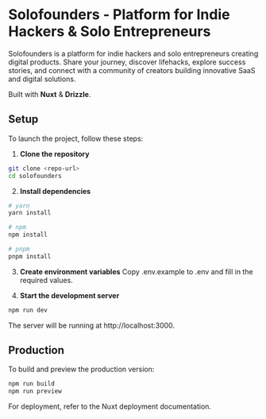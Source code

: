 # Solofounders - Platform for Indie Hackers & Solo Entrepreneurs

Solofounders is a platform for indie hackers and solo entrepreneurs creating digital products. Share your journey, discover lifehacks, explore success stories, and connect with a community of creators building innovative SaaS and digital solutions.

Built with **Nuxt** & **Drizzle**.

## Setup

To launch the project, follow these steps:

1. **Clone the repository**  
 ```bash
 git clone <repo-url>
 cd solofounders
 ```
2. **Install dependencies**
```bash
# yarn
yarn install

# npm
npm install

# pnpm
pnpm install
```
3. **Create environment variables**
Copy .env.example to .env and fill in the required values.

4. **Start the development server**
```bash
npm run dev
```
The server will be running at http://localhost:3000.

## Production
To build and preview the production version:
```bash
npm run build
npm run preview
```
For deployment, refer to the Nuxt deployment documentation.
